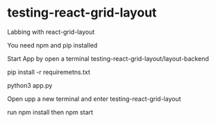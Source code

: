# testing-react-grid-layout
Labbing with react-grid-layout

You need npm and pip installed

Start App by open a terminal
testing-react-grid-layout/layout-backend

pip install -r requiremetns.txt

python3 app.py

Open upp a new terminal and enter
testing-react-grid-layout

run npm install
then npm start
